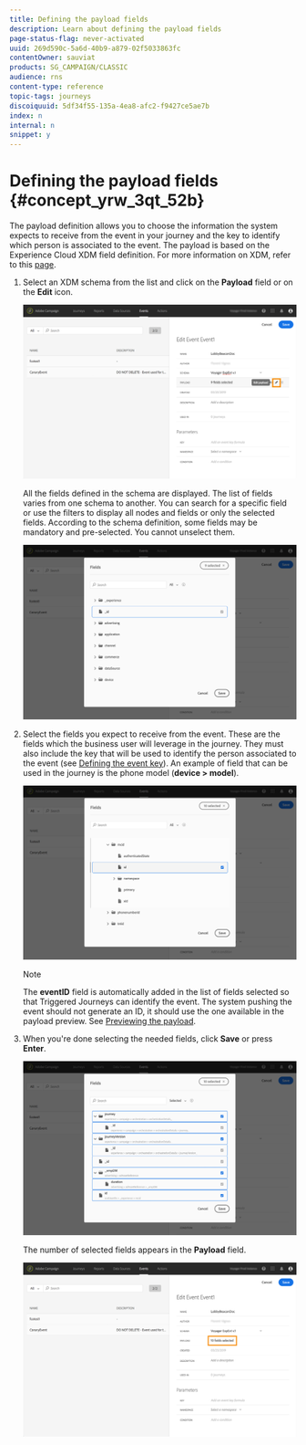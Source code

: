 ```yaml
---
title: Defining the payload fields
description: Learn about defining the payload fields
page-status-flag: never-activated
uuid: 269d590c-5a6d-40b9-a879-02f5033863fc
contentOwner: sauviat
products: SG_CAMPAIGN/CLASSIC
audience: rns
content-type: reference
topic-tags: journeys
discoiquuid: 5df34f55-135a-4ea8-afc2-f9427ce5ae7b
index: n
internal: n
snippet: y
---
```


# Defining the payload fields {#concept_yrw_3qt_52b}

The payload definition allows you to choose the information the system expects to receive from the event in your journey and the key to identify which person is associated to the event. The payload is based on the Experience Cloud XDM field definition. For more information on XDM, refer to this [page](https://www.adobe.io/apis/cloudplatform/dataservices/xdm.html).

1. Select an XDM schema from the list and click on the **Payload** field or on the **Edit** icon.

    ![](../assets/journey8.png)

    All the fields defined in the schema are displayed. The list of fields varies from one schema to another. You can search for a specific field or use the filters to display all nodes and fields or only the selected fields. According to the schema definition, some fields may be mandatory and pre-selected. You cannot unselect them. 

    ![](../assets/journey9.png)

1. Select the fields you expect to receive from the event. These are the fields which the business user will leverage in the journey. They must also include the key that will be used to identify the person associated to the event (see [Defining the event key](../event/eventkey.md#concept_ond_hqt_52b)). An example of field that can be used in the journey is the phone model (__device > model__).

    ![](../assets/journey10.png)

    >[!NOTE]
    >
    >The **eventID** field is automatically added in the list of fields selected so that Triggered Journeys can identify the event. The system pushing the event should not generate an ID, it should use the one available in the payload preview. See [Previewing the payload](../event/eventpayloadpreview.md#concept_jgf_4yk_4fb).

1. When you're done selecting the needed fields, click **Save** or press **Enter**.

    ![](../assets/journey11.png)

    The number of selected fields appears in the **Payload** field.

    ![](../assets/journey12.png)
